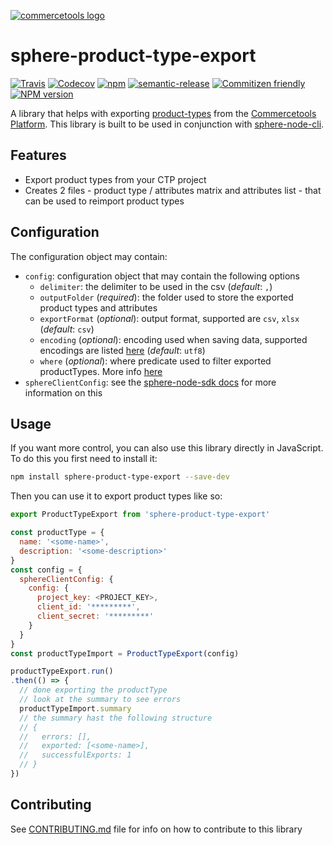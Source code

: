 [![commercetools logo][commercetools-icon]][commercetools]
# sphere-product-type-export

[![Travis][travis-badge]][travis-url]
[![Codecov][codecov-badge]][codecov-url]
[![npm][npm-lic-badge]][npm-lic-url]
[![semantic-release][semantic-release-badge]][semantic-release-url]
[![Commitizen friendly][commitizen-badge]][commitizen-url]
[![NPM version][npm-image]][npm-url]

A library that helps with exporting [product-types](http://dev.commercetools.com/http-api-projects-productTypes.html) from the [Commercetools Platform](http://www.commercetools.com/).
This library is built to be used in conjunction with [sphere-node-cli](https://github.com/sphereio/sphere-node-cli).

## Features
- Export product types from your CTP project
- Creates 2 files - product type / attributes matrix and attributes list - that can be used to reimport product types

## Configuration
The configuration object may contain:
- `config`: configuration object that may contain the following options
  - `delimiter`: the delimiter to be used in the csv (_default_: `,`)
  - `outputFolder` (_required_): the folder used to store the exported product types and attributes
  - `exportFormat` (_optional_): output format, supported are `csv`, `xlsx` (_default_: `csv`)
  - `encoding` (_optional_): encoding used when saving data, supported encodings are listed [here](https://github.com/ashtuchkin/iconv-lite/wiki/Supported-Encodings) (_default_: `utf8`)
  - `where` (_optional_): where predicate used to filter exported productTypes. More info [here](http://dev.commercetools.com/http-api.html#predicates)
- `sphereClientConfig`: see the [sphere-node-sdk docs](http://sphereio.github.io/sphere-node-sdk/) for more information on this

## Usage

If you want more control, you can also use this library directly in JavaScript. To do this you first need to install it:

```sh
npm install sphere-product-type-export --save-dev
```

Then you can use it to export product types like so:

```js
export ProductTypeExport from 'sphere-product-type-export'

const productType = {
  name: '<some-name>',
  description: '<some-description>'
}
const config = {
  sphereClientConfig: {
    config: {
      project_key: <PROJECT_KEY>,
      client_id: '*********',
      client_secret: '*********'
    }
  }
}
const productTypeImport = ProductTypeExport(config)

productTypeExport.run()
.then(() => {
  // done exporting the productType
  // look at the summary to see errors
  productTypeImport.summary
  // the summary hast the following structure
  // {
  //   errors: [],
  //   exported: [<some-name>],
  //   successfulExports: 1
  // }
})
```

## Contributing
  See [CONTRIBUTING.md](CONTRIBUTING.md) file for info on how to contribute to this library

[commercetools]: https://commercetools.com/
[commercetools-icon]: https://cdn.rawgit.com/commercetools/press-kit/master/PNG/72DPI/CT%20logo%20horizontal%20RGB%2072dpi.png
[travis-badge]: https://img.shields.io/travis/sphereio/sphere-product-type-export.svg?style=flat-square
[travis-url]: https://travis-ci.org/sphereio/sphere-product-type-export

[codecov-badge]: https://img.shields.io/codecov/c/github/sphereio/sphere-product-type-export.svg?style=flat-square
[codecov-url]: https://codecov.io/github/sphereio/sphere-product-type-export

[npm-lic-badge]: https://img.shields.io/npm/l/sphere-product-type-export.svg?style=flat-square
[npm-lic-url]: http://spdx.org/licenses/MIT

[semantic-release-badge]: https://img.shields.io/badge/%20%20%F0%9F%93%A6%F0%9F%9A%80-semantic--release-e10079.svg?style=flat-square
[semantic-release-url]: https://github.com/semantic-release/semantic-release

[commitizen-badge]: https://img.shields.io/badge/commitizen-friendly-brightgreen.svg?style=flat-square
[commitizen-url]: http://commitizen.github.io/cz-cli/

[npm-url]: https://npmjs.org/package/sphere-product-type-export
[npm-image]: http://img.shields.io/npm/v/sphere-product-type-export.svg?style=flat-square
[npm-downloads-image]: https://img.shields.io/npm/dt/sphere-product-type-export.svg?style=flat-square
